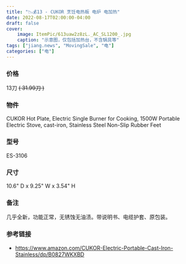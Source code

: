 ```yaml
---
title: "📉💰13 - CUKOR 烹饪电热板 电炉 电加热"
date: 2022-08-17T02:00:00-04:00
draft: false
cover:
    image: ItemPic/613uaw2z8zL._AC_SL1200_.jpg
    caption: "示意图，仅包括加热台，不含锅具等"
tags: ["jiang.news", "MovingSale", "电"]
categories: ["电"]
---
```


### 价格
13刀  ~~( 31.99刀 )~~

### 物件
CUKOR Hot Plate, Electric Single Burner for Cooking, 1500W Portable Electric Stove, cast-iron, Stainless Steel Non-Slip Rubber Feet

### 型号
ES-3106

### 尺寸
10.6" D x 9.25" W x 3.54" H

### 备注
几乎全新，功能正常，无锈蚀无油渍。带说明书、电缆护套、原包装。

### 参考链接
- https://www.amazon.com/CUKOR-Electric-Portable-Cast-Iron-Stainless/dp/B0827WKXBD

